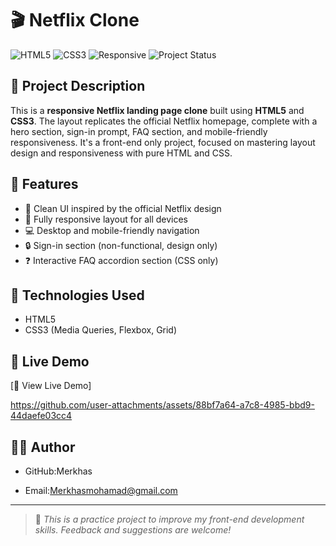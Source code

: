 # 🎬 Netflix Clone

![HTML5](https://img.shields.io/badge/HTML5-E34F26?style=for-the-badge&logo=html5&logoColor=fff)
![CSS3](https://img.shields.io/badge/CSS3-1572B6?style=for-the-badge&logo=css3&logoColor=fff)
![Responsive](https://img.shields.io/badge/Responsive-Yes-28a745?style=for-the-badge)
![Project Status](https://img.shields.io/badge/Status-Completed-brightgreen?style=for-the-badge)

## 📌 Project Description

This is a **responsive Netflix landing page clone** built using **HTML5** and **CSS3**. The layout replicates the official Netflix homepage, complete with a hero section, sign-in prompt, FAQ section, and mobile-friendly responsiveness. It's a front-end only project, focused on mastering layout design and responsiveness with pure HTML and CSS.

## 🚀 Features

- 🎯 Clean UI inspired by the official Netflix design
- 📱 Fully responsive layout for all devices
- 💻 Desktop and mobile-friendly navigation
- 🔒 Sign-in section (non-functional, design only)
- ❓ Interactive FAQ accordion section (CSS only)

## 🧰 Technologies Used

- HTML5
- CSS3 (Media Queries, Flexbox, Grid)


## 🔗 Live Demo

[🚀 View Live Demo]

https://github.com/user-attachments/assets/88bf7a64-a7c8-4985-bbd9-44daefe03cc4



## 🙋‍♂️ Author

- GitHub:Merkhas

- Email:Merkhasmohamad@gmail.com

---

> 💬 *This is a practice project to improve my front-end development skills. Feedback and suggestions are welcome!*


